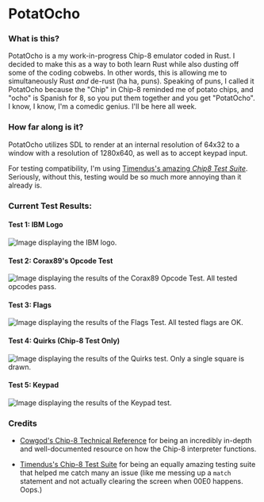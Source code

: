 # PotatOcho

### What is this?

PotatOcho is a my work-in-progress Chip-8 emulator coded in Rust. I decided to make this as a way to both learn Rust while also dusting off some of the coding cobwebs. In other words, this is allowing me to simultaneously Rust *and* de-rust (ha ha, puns). Speaking of puns, I called it PotatOcho because the "Chip" in Chip-8 reminded me of potato chips, and "ocho" is Spanish for 8, so you put them together and you get "PotatOcho". I know, I know, I'm a comedic genius. I'll be here all week.

### How far along is it?

PotatOcho utilizes SDL to render at an internal resolution of 64x32 to a window with a resolution of 1280x640, as well as to accept keypad input.

For testing compatibility, I'm using [Timendus's amazing *Chip8 Test Suite*](https://github.com/Timendus/chip8-test-suite). Seriously, without this, testing would be so much more annoying than it already is.

### Current Test Results:

#### Test 1: IBM Logo

![Image displaying the IBM logo.](https://i.imgur.com/HNssGy4.png)

#### Test 2: Corax89's Opcode Test

![Image displaying the results of the Corax89 Opcode Test. All tested opcodes pass.](https://i.imgur.com/GQZlV28.png)

#### Test 3: Flags

![Image displaying the results of the Flags Test. All tested flags are OK.](https://i.imgur.com/gacmO9W.png)

#### Test 4: Quirks (Chip-8 Test Only)

![Image displaying the results of the Quirks test. Only a single square is drawn.](https://i.imgur.com/Lw4hMLF.png)

#### Test 5: Keypad

![Image displaying the results of the Keypad test.](https://i.imgur.com/cPjAhfN.png)

### Credits

* [Cowgod's Chip-8 Technical Reference](http://devernay.free.fr/hacks/chip8/C8TECH10.HTM) for being an incredibly in-depth and well-documented resource on how the Chip-8 interpreter functions.

* [Timendus's Chip-8 Test Suite](https://github.com/Timendus/chip8-test-suite) for being an equally amazing testing suite that helped me catch many an issue (like me messing up a `match` statement and not actually clearing the screen when 00E0 happens. Oops.)
